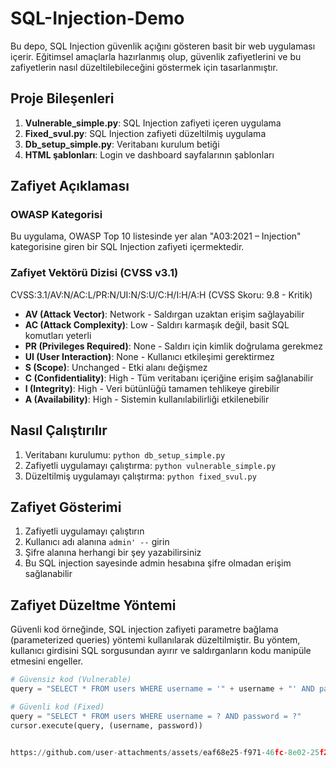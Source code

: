 # SQL-Injection-Demo

Bu depo, SQL Injection güvenlik açığını gösteren basit bir web uygulaması içerir. Eğitimsel amaçlarla hazırlanmış olup, güvenlik zafiyetlerini ve bu zafiyetlerin nasıl düzeltilebileceğini göstermek için tasarlanmıştır.

## Proje Bileşenleri

1. **Vulnerable_simple.py**: SQL Injection zafiyeti içeren uygulama
2. **Fixed_svul.py**: SQL Injection zafiyeti düzeltilmiş uygulama
3. **Db_setup_simple.py**: Veritabanı kurulum betiği
4. **HTML şablonları**: Login ve dashboard sayfalarının şablonları

## Zafiyet Açıklaması

### OWASP Kategorisi
Bu uygulama, OWASP Top 10 listesinde yer alan "A03:2021 – Injection" kategorisine giren bir SQL Injection zafiyeti içermektedir.

### Zafiyet Vektörü Dizisi (CVSS v3.1)
CVSS:3.1/AV:N/AC:L/PR:N/UI:N/S:U/C:H/I:H/A:H (CVSS Skoru: 9.8 - Kritik)

- **AV (Attack Vector)**: Network - Saldırgan uzaktan erişim sağlayabilir
- **AC (Attack Complexity)**: Low - Saldırı karmaşık değil, basit SQL komutları yeterli
- **PR (Privileges Required)**: None - Saldırı için kimlik doğrulama gerekmez
- **UI (User Interaction)**: None - Kullanıcı etkileşimi gerektirmez
- **S (Scope)**: Unchanged - Etki alanı değişmez
- **C (Confidentiality)**: High - Tüm veritabanı içeriğine erişim sağlanabilir
- **I (Integrity)**: High - Veri bütünlüğü tamamen tehlikeye girebilir
- **A (Availability)**: High - Sistemin kullanılabilirliği etkilenebilir

## Nasıl Çalıştırılır

1. Veritabanı kurulumu: `python db_setup_simple.py`
2. Zafiyetli uygulamayı çalıştırma: `python vulnerable_simple.py`
3. Düzeltilmiş uygulamayı çalıştırma: `python fixed_svul.py`

## Zafiyet Gösterimi

1. Zafiyetli uygulamayı çalıştırın
2. Kullanıcı adı alanına `admin' --` girin
3. Şifre alanına herhangi bir şey yazabilirsiniz
4. Bu SQL injection sayesinde admin hesabına şifre olmadan erişim sağlanabilir

## Zafiyet Düzeltme Yöntemi

Güvenli kod örneğinde, SQL injection zafiyeti parametre bağlama (parameterized queries) yöntemi kullanılarak düzeltilmiştir. Bu yöntem, kullanıcı girdisini SQL sorgusundan ayırır ve saldırganların kodu manipüle etmesini engeller.

```python
# Güvensiz kod (Vulnerable)
query = "SELECT * FROM users WHERE username = '" + username + "' AND password = '" + password + "'"

# Güvenli kod (Fixed)
query = "SELECT * FROM users WHERE username = ? AND password = ?"
cursor.execute(query, (username, password))


https://github.com/user-attachments/assets/eaf68e25-f971-46fc-8e02-25f29c87a0ff








